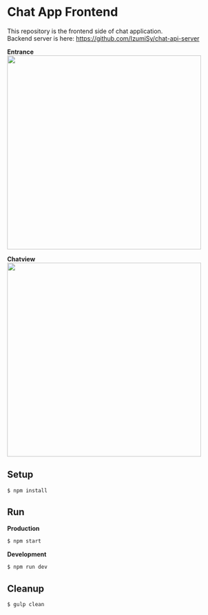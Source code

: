 # Chat App Frontend
This repository is the frontend side of chat application.  
Backend server is here: https://github.com/IzumiSy/chat-api-server

**Entrance**  
<img src="https://dl.dropboxusercontent.com/u/50923926/entrance.png" width="450">

**Chatview**  
<img src="https://dl.dropboxusercontent.com/u/50923926/chat-frontend-screen-shot.png" width="450">

## Setup
```Bash
$ npm install
```
## Run
**Production**  
```Bash
$ npm start
```
**Development**  
```Bash
$ npm run dev
```

## Cleanup
```Bash
$ gulp clean
```
